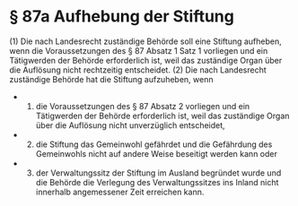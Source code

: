 # § 87a Aufhebung der Stiftung
(1) Die nach Landesrecht zuständige Behörde soll eine Stiftung aufheben, wenn die Voraussetzungen des § 87 Absatz 1 Satz 1 vorliegen und ein Tätigwerden der Behörde erforderlich ist, weil das zuständige Organ über die Auflösung nicht rechtzeitig entscheidet.
(2) Die nach Landesrecht zuständige Behörde hat die Stiftung aufzuheben, wenn
* 1. die Voraussetzungen des § 87 Absatz 2 vorliegen und ein Tätigwerden der Behörde erforderlich ist, weil das zuständige Organ über die Auflösung nicht unverzüglich entscheidet,
* 2. die Stiftung das Gemeinwohl gefährdet und die Gefährdung des Gemeinwohls nicht auf andere Weise beseitigt werden kann oder
* 3. der Verwaltungssitz der Stiftung im Ausland begründet wurde und die Behörde die Verlegung des Verwaltungssitzes ins Inland nicht innerhalb angemessener Zeit erreichen kann.